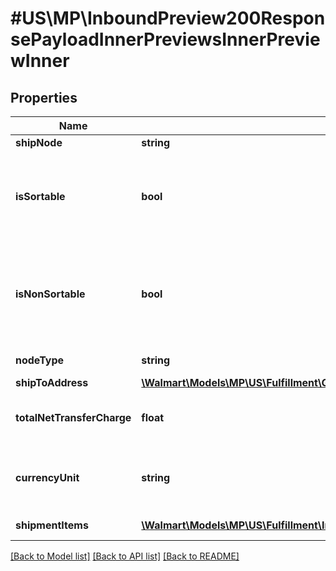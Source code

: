 # #US\MP\InboundPreview200ResponsePayloadInnerPreviewsInnerPreviewInner

## Properties

Name | Type | Description | Notes
------------ | ------------- | ------------- | -------------
**shipNode** | **string** | Ship Node | [optional]
**isSortable** | **bool** | Flag indicating if the dimensions of the item make it sortable | [optional]
**isNonSortable** | **bool** | Flag indicating if the dimensions of the item make it non-sortable | [optional]
**nodeType** | **string** | Node Type: FC/ICC | [optional]
**shipToAddress** | [**\Walmart\Models\MP\US\Fulfillment\GetInboundShipments200ResponsePayloadInnerShipToAddress**](GetInboundShipments200ResponsePayloadInnerShipToAddress.md) |  | [optional]
**totalNetTransferCharge** | **float** | Total charge if you are using ITS. | [optional]
**currencyUnit** | **string** | Currency in which transfer charge is estimated | [optional]
**shipmentItems** | [**\Walmart\Models\MP\US\Fulfillment\InboundPreview200ResponsePayloadInnerPreviewsInnerPreviewInnerShipmentItemsInner[]**](InboundPreview200ResponsePayloadInnerPreviewsInnerPreviewInnerShipmentItemsInner.md) | Shipment items | [optional]


[[Back to Model list]](../) [[Back to API list]](../../Api/US/MP) [[Back to README]](../../README.md)
